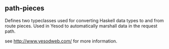## path-pieces

Defines two typeclasses used for converting Haskell data types to and from route pieces.
Used in Yesod to automatically marshall data in the request path.

see http://www.yesodweb.com/ for more information.
